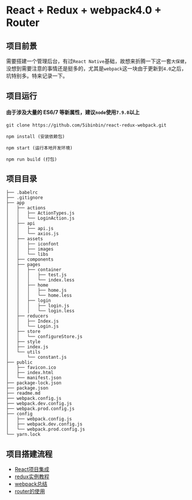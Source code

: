 # React + Redux + webpack4.0 + Router

## 项目前景

需要搭建一个管理后台，有过`React Native`基础，故想来折腾一下这一套`大保健`，没想到需要注意的事情还是挺多的，尤其是`webpack`这一块由于更新到`4.0`之后，坑特别多。特来记录一下。

## 项目运行
#### 由于涉及大量的 ES6/7 等新属性，建议`node`使用`7.9.0`以上

```
git clone https://github.com/5ibinbin/react-redux-webpack.git

npm install (安装依赖包)

npm start (运行本地开发环境)

npm run build (打包)

```

## 项目目录

```tree
├── .babelrc
├── .gitignore
├── app
│   ├── actions
│   │   ├── ActionTypes.js
│   │   └── LoginAction.js
│   ├── api
│   │   ├── api.js
│   │   └── axios.js
│   ├── assets
│   │   ├── iconfont
│   │   ├── images
│   │   └── libs
│   ├── components
│   ├── pages
│   │   ├── container
│   │   │   ├── test.js
│   │   │   └── index.less
│   │   ├── home
│   │   │   ├── home.js
│   │   │   └── home.less
│   │   ├── login
│   │   │   ├── login.js
│   │   │   └── login.less
│   ├── reducers
│   │   ├── Index.js
│   │   └── Login.js
│   ├── store
│   │   └── configureStore.js
│   ├── style
│   ├── index.js
│   └── utils
│       └── constant.js
├── public
│   ├── favicon.ico
│   ├── index.html
│   └── manifest.json
├── package-lock.json
├── package.json
├── readme.md
├── webpack.config.js
├── webpack.dev.config.js
├── webpack.prod.config.js
├── config
│   ├── webpack.config.js
│   ├── webpack.dev.config.js
│   └── webpack.prod.config.js
└── yarn.lock
```


## 项目搭建流程

- [React项目集成](https://github.com/5ibinbin/react-redux-webpack/wiki/React%E9%A1%B9%E7%9B%AE%E9%9B%86%E6%88%90)
- [redux实例教程](https://github.com/5ibinbin/react-redux-webpack/wiki/Redux%E5%AE%9E%E4%BE%8B%E6%95%99%E7%A8%8B)
- [webpack总结](https://github.com/5ibinbin/react-redux-webpack/wiki/webpack%E6%80%BB%E7%BB%93)
- [router的使用](https://github.com/5ibinbin/react-redux-webpack/wiki/Antd-Router)
	
	  
  